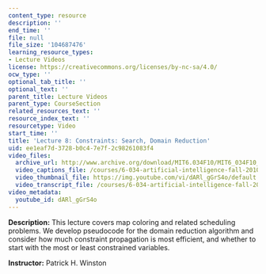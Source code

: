 ```yaml
---
content_type: resource
description: ''
end_time: ''
file: null
file_size: '104687476'
learning_resource_types:
- Lecture Videos
license: https://creativecommons.org/licenses/by-nc-sa/4.0/
ocw_type: ''
optional_tab_title: ''
optional_text: ''
parent_title: Lecture Videos
parent_type: CourseSection
related_resources_text: ''
resource_index_text: ''
resourcetype: Video
start_time: ''
title: 'Lecture 8: Constraints: Search, Domain Reduction'
uid: ee1eaf7d-3728-b0c4-7e7f-2c98261083f4
video_files:
  archive_url: http://www.archive.org/download/MIT6.034F10/MIT6_034F10_lec08_300k.mp4
  video_captions_file: /courses/6-034-artificial-intelligence-fall-2010/85921260debe53e8873ed8c51d81189e_dARl_gGrS4o.vtt
  video_thumbnail_file: https://img.youtube.com/vi/dARl_gGrS4o/default.jpg
  video_transcript_file: /courses/6-034-artificial-intelligence-fall-2010/d12314b2344fb2bd8c0e139ae1374726_dARl_gGrS4o.pdf
video_metadata:
  youtube_id: dARl_gGrS4o
---
```


**Description:** This lecture covers map coloring and related scheduling problems. We develop pseudocode for the domain reduction algorithm and consider how much constraint propagation is most efficient, and whether to start with the most or least constrained variables.

**Instructor:** Patrick H. Winston

